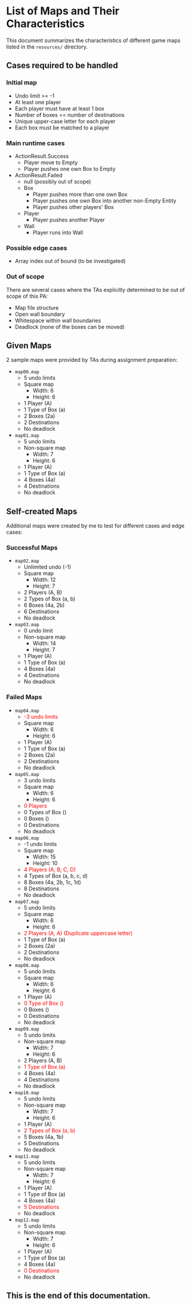 # List of Maps and Their Characteristics

This document summarizes the characteristics of different game maps listed in the `resources/` directory.

## Cases required to be handled

### Initial map

- Undo limit >= -1
- At least one player
- Each player must have at least 1 box
- Number of boxes == number of destinations
- Unique upper-case letter for each player
- Each box must be matched to a player

### Main runtime cases

- ActionResult.Success
  - Player move to Empty
  - Player pushes one own Box to Empty
- ActionResult.Failed
  - null (possibly out of scope)
  - Box
    - Player pushes more than one own Box
    - Player pushes one own Box into another non-Empty Entity
    - Player pushes other players' Box
  - Player
    - Player pushes another Player
  - Wall
    - Player runs into Wall

### Possible edge cases

- Array index out of bound (to be investigated)

### Out of scope

There are several cases where the TAs explicitly determined to be out of scope of this PA:

- Map file structure
- Open wall boundary
- Whitespace within wall boundaries
- Deadlock (none of the boxes can be moved)

## Given Maps

2 sample maps were provided by TAs during assignment preparation:

- `map00.map`
  - 5 undo limits
  - Square map
    - Width: 6
    - Height: 6
  - 1 Player (A)
  - 1 Type of Box (a)
  - 2 Boxes (2a)
  - 2 Destinations
  - No deadlock
- `map01.map`
  - 5 undo limits
  - Non-square map
    - Width: 7
    - Height: 6
  - 1 Player (A)
  - 1 Type of Box (a)
  - 4 Boxes (4a)
  - 4 Destinations
  - No deadlock

## Self-created Maps

Additional maps were created by me to test for different cases and edge cases:

### Successful Maps

- `map02.map`
  - Unlimited undo (-1)
  - Square map
    - Width: 12
    - Height: 7
  - 2 Players (A, B)
  - 2 Types of Box (a, b)
  - 6 Boxes (4a, 2b)
  - 6 Destinations
  - No deadlock
- `map03.map`
  - 0 undo limit
  - Non-square map
    - Width: 14
    - Height: 7
  - 1 Player (A)
  - 1 Type of Box (a)
  - 4 Boxes (4a)
  - 4 Destinations
  - No deadlock

### Failed Maps

- `map04.map`
  - <span style="color: red">-3 undo limits</span>
  - Square map
    - Width: 6
    - Height: 6
  - 1 Player (A)
  - 1 Type of Box (a)
  - 2 Boxes (2a)
  - 2 Destinations
  - No deadlock
- `map05.map`
  - 3 undo limits
  - Square map
    - Width: 6
    - Height: 6
  - <span style="color: red">0 Players</span>
  - 0 Types of Box ()
  - 0 Boxes ()
  - 0 Destinations
  - No deadlock
- `map06.map`
  - -1 undo limits
  - Square map
    - Width: 15
    - Height: 10
  - <span style="color: red">4 Players (A, B, C, D)</span>
  - 4 Types of Box (a, b, c, d)
  - 8 Boxes (4a, 2b, 1c, 1d)
  - 8 Destinations
  - No deadlock
- `map07.map`
  - 5 undo limits
  - Square map
    - Width: 6
    - Height: 6
  - <span style="color: red">2 Players (A, A) (Duplicate uppercase letter)</span>
  - 1 Type of Box (a)
  - 2 Boxes (2a)
  - 2 Destinations
  - No deadlock
- `map08.map`
  - 5 undo limits
  - Square map
    - Width: 6
    - Height: 6
  - 1 Player (A)
  - <span style="color: red">0 Type of Box ()</span>
  - 0 Boxes ()
  - 0 Destinations
  - No deadlock
- `map09.map`
  - 5 undo limits
  - Non-square map
    - Width: 7
    - Height: 6
  - 2 Players (A, B)
  - <span style="color: red">1 Type of Box (a)</span>
  - 4 Boxes (4a)
  - 4 Destinations
  - No deadlock
- `map10.map`
  - 5 undo limits
  - Non-square map
    - Width: 7
    - Height: 6
  - 1 Player (A)
  - <span style="color: red">2 Types of Box (a, b)</span>
  - 5 Boxes (4a, 1b)
  - 5 Destinations
  - No deadlock
- `map11.map`
  - 5 undo limits
  - Non-square map
    - Width: 7
    - Height: 6
  - 1 Player (A)
  - 1 Type of Box (a)
  - 4 Boxes (4a)
  - <span style="color: red">5 Destinations</span>
  - No deadlock
- `map12.map`
  - 5 undo limits
  - Non-square map
    - Width: 7
    - Height: 6
  - 1 Player (A)
  - 1 Type of Box (a)
  - 4 Boxes (4a)
  - <span style="color: red">0 Destinations</span>
  - No deadlock


## This is the end of this documentation.